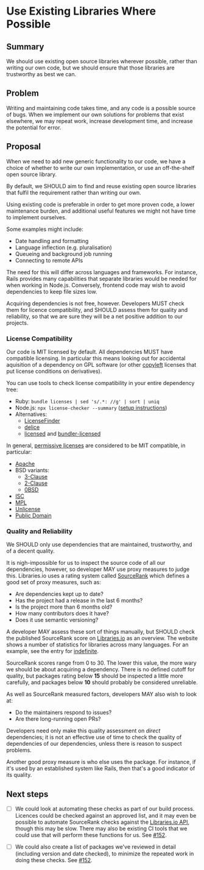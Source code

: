 # Use Existing Libraries Where Possible

## Summary

We should use existing open source libraries wherever possible, rather than
writing our own code, but we should ensure that those libraries are trustworthy
as best we can.

## Problem

Writing and maintaining code takes time, and any code is a possible source of
bugs. When we implement our own solutions for problems that exist elsewhere, we
may repeat work, increase development time, and increase the potential for
error.

## Proposal

When we need to add new generic functionality to our code, we have a choice of
whether to write our own implementation, or use an off-the-shelf open source
library.

By default, we SHOULD aim to find and reuse existing open source libraries that
fulfil the requirement rather than writing our own.

Using existing code is preferable in order to get more proven code, a lower
maintenance burden, and additional useful features we might not have time to
implement ourselves.

Some examples might include:

- Date handling and formatting
- Language inflection (e.g. pluralisation)
- Queueing and background job running
- Connecting to remote APIs

The need for this will differ across languages and frameworks. For instance,
Rails provides many capabilities that separate libraries would be needed for
when working in Node.js. Conversely, frontend code may wish to avoid
dependencies to keep file sizes low.

Acquiring dependencies is not free, however. Developers MUST check them for
licence compatibility, and SHOULD assess them for quality and reliability, so
that we are sure they will be a net positive addition to our projects.

### License Compatibility

Our code is MIT licensed by default. All dependencies MUST have compatible
licensing. In particular this means looking out for accidental aquisition of a
dependency on GPL software (or other
[copyleft](https://en.wikipedia.org/wiki/Copyleft) licenses that put license
conditions on derivatives).

You can use tools to check license compatibility in your entire dependency tree:

- Ruby: `bundle licenses | sed 's/.*: //g' | sort | uniq`
- Node.js: `npx license-checker --summary`
  ([setup instructions](https://www.npmjs.com/package/license-checker))
- Alternatives:
  - [LicenseFinder](https://github.com/pivotal/LicenseFinder)
  - [delice](https://github.com/cutenode/delice)
  - [licensed](https://github.com/github/licensed) and
    [bundler-licensed](https://github.com/sergey-alekseev/bundler-licensed)

In general,
[permissive licenses](https://en.wikipedia.org/wiki/Permissive_software_license)
are considered to be MIT compatible, in particular:

- [Apache](https://opensource.org/licenses/Apache-2.0)
- BSD variants:
  - [3-Clause](https://opensource.org/licenses/BSD-3-Clause)
  - [2-Clause](https://opensource.org/licenses/BSD-2-Clause)
  - [0BSD](https://opensource.org/licenses/0BSD)
- [ISC](https://opensource.org/licenses/ISC)
- [MPL](https://opensource.org/licenses/MPL-2.0)
- [Unlicense](https://opensource.org/licenses/unlicense)
- [Public Domain](https://en.wikipedia.org/wiki/Public-domain-equivalent_license)

### Quality and Reliability

We SHOULD only use dependencies that are maintained, trustworthy, and of a
decent quality.

It is nigh-impossible for us to inspect the source code of all our dependencies,
however, so developer MAY use proxy measures to judge this. Libraries.io uses a
rating system called [SourceRank](https://docs.libraries.io/overview#sourcerank)
which defines a good set of proxy measures, such as:

- Are dependencies kept up to date?
- Has the project had a release in the last 6 months?
- Is the project more than 6 months old?
- How many contributors does it have?
- Does it use semantic versioning?

A developer MAY assess these sort of things manually, but SHOULD check the
published SourceRank score on [Libraries.io](https://libraries.io) as an
overview. The website shows a number of statistics for libraries across many
languages. For an example, see the entry for
[indefinite](https://libraries.io/npm/indefinite).

SourceRank scores range from 0 to 30. The lower this value, the more wary we
should be about acquiring a dependency. There is no defined cutoff for quality,
but packages rating below **15** should be inspected a little more carefully,
and packages below **10** should probably be considered unreliable.

As well as SourceRank measured factors, developers MAY also wish to look at:

- Do the maintainers respond to issues?
- Are there long-running open PRs?

Developers need only make this quality assessment on _direct_ dependencies; it
is not an effective use of time to check the quality of dependencies of our
dependencies, unless there is reason to suspect problems.

Another good proxy measure is who else uses the package. For instance, if it's
used by an established system like Rails, then that's a good indicator of its
quality.

## Next steps

- [ ] We could look at automating these checks as part of our build process.
      Licences could be checked against an approved list, and it may even be
      possible to automate SourceRank checks against the
      [Libraries.io API](https://libraries.io/api), though this may be slow.
      There may also be existing CI tools that we could use that will perform
      these functions for us. See
      [#152](https://github.com/dxw/tech-team-rfcs/issues/152).

- [ ] We could also create a list of packages we've reviewed in detail
      (including version and date checked), to minimize the repeated work in
      doing these checks. See
      [#152](https://github.com/dxw/tech-team-rfcs/issues/152).
